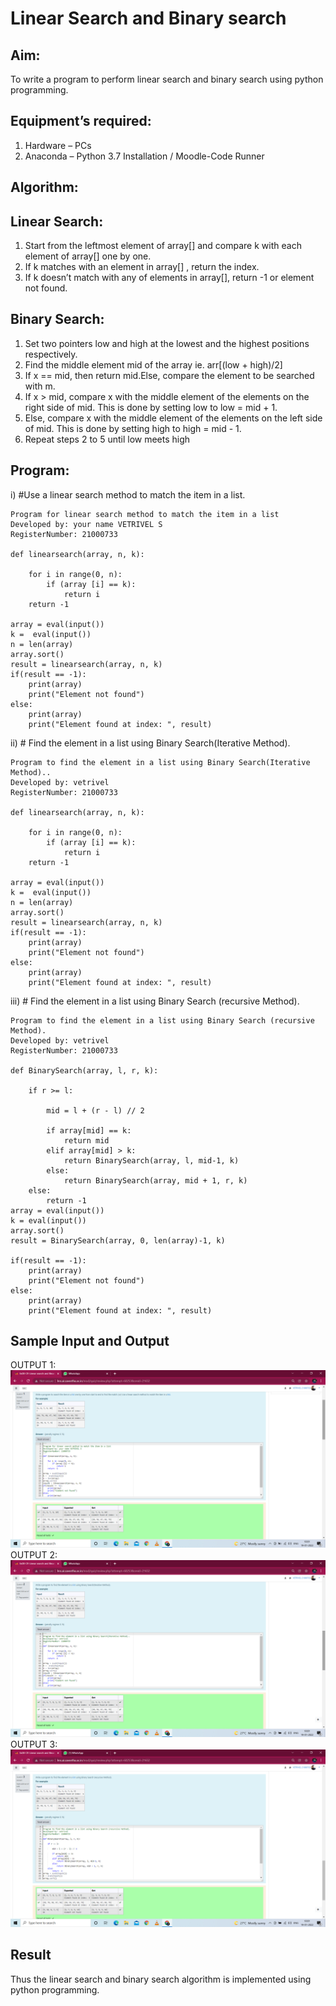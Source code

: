# Linear Search and Binary search
## Aim:
To write a program to perform linear search and binary search using python programming.
## Equipment’s required:
1.	Hardware – PCs
2.	Anaconda – Python 3.7 Installation / Moodle-Code Runner
## Algorithm:
## Linear Search:
1.	Start from the leftmost element of array[] and compare k with each element of array[] one by one.
2.	If k matches with an element in array[] , return the index.
3.	If k doesn’t match with any of elements in array[], return -1 or element not found.
## Binary Search:
1.	Set two pointers low and high at the lowest and the highest positions respectively.
2.	Find the middle element mid of the array ie. arr[(low + high)/2]
3.	If x == mid, then return mid.Else, compare the element to be searched with m.
4.	If x > mid, compare x with the middle element of the elements on the right side of mid. This is done by setting low to low = mid + 1.
5.	Else, compare x with the middle element of the elements on the left side of mid. This is done by setting high to high = mid - 1.
6.	Repeat steps 2 to 5 until low meets high
## Program:
i)	#Use a linear search method to match the item in a list.
```
Program for linear search method to match the item in a list
Developed by: your name VETRIVEL S
RegisterNumber: 21000733

def linearsearch(array, n, k):

    for i in range(0, n):
        if (array [i] == k):
            return i
    return -1

array = eval(input())
k =  eval(input())
n = len(array)
array.sort()
result = linearsearch(array, n, k)
if(result == -1):
    print(array)
    print("Element not found")
else:
    print(array)
    print("Element found at index: ", result)
```
ii)	# Find the element in a list using Binary Search(Iterative Method).
```
Program to find the element in a list using Binary Search(Iterative Method)..
Developed by: vetrivel
RegisterNumber: 21000733

def linearsearch(array, n, k):

    for i in range(0, n):
        if (array [i] == k):
            return i
    return -1

array = eval(input())
k =  eval(input())
n = len(array)
array.sort()
result = linearsearch(array, n, k)
if(result == -1):
    print(array)
    print("Element not found")
else:
    print(array)
    print("Element found at index: ", result)
```
iii)	# Find the element in a list using Binary Search (recursive Method).
```
Program to find the element in a list using Binary Search (recursive Method).
Developed by: vetrivel
RegisterNumber: 21000733

def BinarySearch(array, l, r, k):

    if r >= l:

        mid = l + (r - l) // 2

        if array[mid] == k:
            return mid
        elif array[mid] > k:
            return BinarySearch(array, l, mid-1, k)
        else:
            return BinarySearch(array, mid + 1, r, k)
    else:
        return -1
array = eval(input())
k = eval(input())
array.sort()
result = BinarySearch(array, 0, len(array)-1, k)

if(result == -1):
    print(array)
    print("Element not found")
else:
    print(array)
    print("Element found at index: ", result)
```
## Sample Input and Output
OUTPUT 1:
![gitlog](ss1.png)
OUTPUT 2:
![gitlog](ss2.png)
OUTPUT 3:
![gitlog](ss3.png)
## Result
Thus the linear search and binary search algorithm is implemented using python programming.